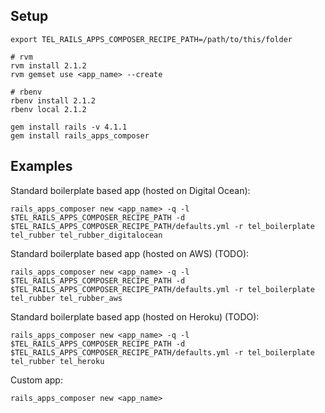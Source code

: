 ## Setup
    export TEL_RAILS_APPS_COMPOSER_RECIPE_PATH=/path/to/this/folder
    
    # rvm
    rvm install 2.1.2
    rvm gemset use <app_name> --create

    # rbenv
    rbenv install 2.1.2
    rbenv local 2.1.2

    gem install rails -v 4.1.1
    gem install rails_apps_composer

## Examples

Standard boilerplate based app (hosted on Digital Ocean):

    rails_apps_composer new <app_name> -q -l $TEL_RAILS_APPS_COMPOSER_RECIPE_PATH -d $TEL_RAILS_APPS_COMPOSER_RECIPE_PATH/defaults.yml -r tel_boilerplate tel_rubber tel_rubber_digitalocean

Standard boilerplate based app (hosted on AWS) (TODO):

    rails_apps_composer new <app_name> -q -l $TEL_RAILS_APPS_COMPOSER_RECIPE_PATH -d $TEL_RAILS_APPS_COMPOSER_RECIPE_PATH/defaults.yml -r tel_boilerplate tel_rubber tel_rubber_aws

Standard boilerplate based app (hosted on Heroku) (TODO):

    rails_apps_composer new <app_name> -q -l $TEL_RAILS_APPS_COMPOSER_RECIPE_PATH -d $TEL_RAILS_APPS_COMPOSER_RECIPE_PATH/defaults.yml -r tel_boilerplate tel_rubber tel_heroku

Custom app:

    rails_apps_composer new <app_name>